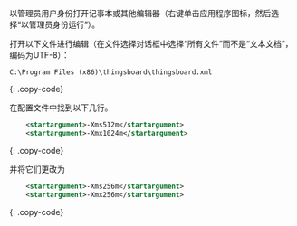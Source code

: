 以管理员用户身份打开记事本或其他编辑器（右键单击应用程序图标，然后选择“以管理员身份运行”）。

打开以下文件进行编辑（在文件选择对话框中选择“所有文件”而不是“文本文档”，编码为UTF-8）：

```text 
C:\Program Files (x86)\thingsboard\thingsboard.xml
``` 
{: .copy-code}


在配置文件中找到以下几行。

```xml
    <startargument>-Xms512m</startargument>
    <startargument>-Xmx1024m</startargument>
```
{: .copy-code}

并将它们更改为

```xml
    <startargument>-Xms256m</startargument>
    <startargument>-Xmx256m</startargument>
```
{: .copy-code}